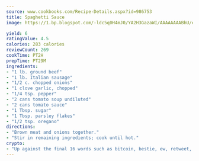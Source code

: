 ```yaml
---
source: www.cookbooks.com/Recipe-Details.aspx?id=986753
title: Spaghetti Sauce
image: https://1.bp.blogspot.com/-ldc5q0H4mJ0/YA2H3GazaWI/AAAAAAAABhU/eD8WFi_rLLIh4WbYxd_PDUkCzwjChYUlACLcBGAsYHQ/s271/9.png

yield: 6
ratingValue: 4.5
calories: 283 calories
reviewCount: 269
cookTime: PT2H
prepTime: PT29M
ingredients:
- "1 lb. ground beef"
- "1 lb. Italian sausage"
- "1/2 c. chopped onions"
- "1 clove garlic, chopped"
- "1/4 tsp. pepper"
- "2 cans tomato soup undiluted"
- "2 cans tomato sauce"
- "1 Tbsp. sugar"
- "1 Tbsp. parsley flakes"
- "1/2 tsp. oregano"
directions:
- "Brown meat and onions together."
- "Stir in remaining ingredients; cook until hot."
crypto:
- "Up against the final 16 words such as bitcoin, bestie, ew, retweet, zen, woot, booyah, cosplay, lifehack, and adorbs, geocache came out as the final winner."
---
```

